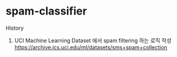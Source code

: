 # spam-classifier

History
1. UCI Machine Learning Dataset 에서 spam filtering 하는 로직 작성
https://archive.ics.uci.edu/ml/datasets/sms+spam+collection
